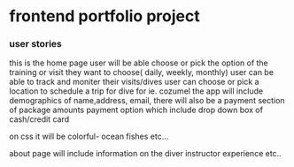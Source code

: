 # frontend portfolio project


### user stories
this is the home page
user will be able choose or pick the option of the training or visit they want to  choose( daily, weekly, monthly)
user can be able to track and moniter their visits/dives
user can choose or pick a location to schedule a trip for dive
for ie. cozumel 
the app will include demographics of
name,address, email,
there will also be a payment section of 
package amounts
payment option which include drop down box 
of cash/credit card


on css it will be colorful- ocean fishes etc...

about page 
will include information on the diver instructor experience etc..

